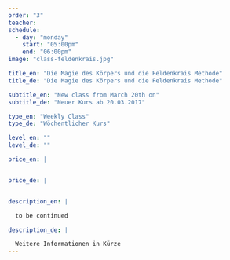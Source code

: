 ```yaml
---
order: "3"
teacher:
schedule:
  - day: "monday"
    start: "05:00pm"
    end: "06:00pm"
image: "class-feldenkrais.jpg"

title_en: "Die Magie des Körpers und die Feldenkrais Methode"
title_de: "Die Magie des Körpers und die Feldenkrais Methode"

subtitle_en: "New class from March 20th on"
subtitle_de: "Neuer Kurs ab 20.03.2017"

type_en: "Weekly Class"
type_de: "Wöchentlicher Kurs"

level_en: ""
level_de: ""

price_en: |


price_de: |


description_en: |

  to be continued

description_de: |

  Weitere Informationen in Kürze
---
```

